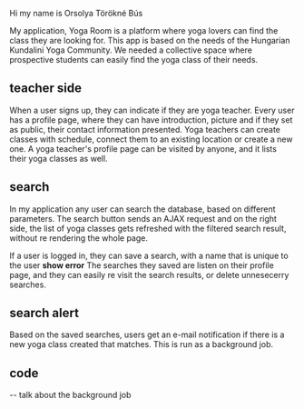 Hi my name is Orsolya Törökné Bús

My application, Yoga Room is a platform where yoga lovers can find the class they are looking for.
This app is based on the needs of the Hungarian Kundalini Yoga Community. We needed a collective space where prospective students can easily find the yoga class of their needs.

## teacher side
When a user signs up, they can indicate if they are yoga teacher. Every user has a profile page, where they can have introduction, picture and if they set as public, their contact information presented.
Yoga teachers can create classes with schedule, connect them to an existing location or create a new one.  A yoga teacher's profile page can be visited by anyone, and it lists their yoga classes as well.

## search
In my application any user can search the database, based on different parameters. The search button sends an AJAX request and on the right side, the list of yoga classes gets refreshed with the filtered search result, without re rendering the whole page.

If a user is logged in, they can save a search, with a name that is unique to the user **show error**
The searches they saved are listen on their profile page, and they can easily re visit the search results, or delete unnesecerry searches. 

## search alert
Based on the saved searches, users get an e-mail notification if there is a new yoga class created that matches.
This is run as a background job.

## code
 -- talk about the background job



